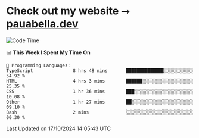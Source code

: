 # Check out my website ⭢ [pauabella.dev](https://pauabella.dev)

<!--START_SECTION:waka-->
![Code Time](http://img.shields.io/badge/Code%20Time-3%2C805%20hrs%2050%20mins-blue)

📊 **This Week I Spent My Time On** 

```text
💬 Programming Languages: 
TypeScript               8 hrs 48 mins       ██████████████░░░░░░░░░░░   54.92 % 
HTML                     4 hrs 3 mins        ██████░░░░░░░░░░░░░░░░░░░   25.35 % 
CSS                      1 hr 36 mins        ███░░░░░░░░░░░░░░░░░░░░░░   10.08 % 
Other                    1 hr 27 mins        ██░░░░░░░░░░░░░░░░░░░░░░░   09.10 % 
Bash                     2 mins              ░░░░░░░░░░░░░░░░░░░░░░░░░   00.30 % 
```


 Last Updated on 17/10/2024 14:05:43 UTC
<!--END_SECTION:waka-->
